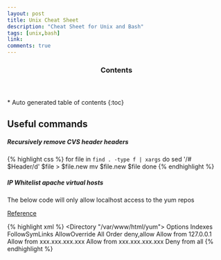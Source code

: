 ```yaml
---
layout: post
title: Unix Cheat Sheet
description: "Cheat Sheet for Unix and Bash"
tags: [unix,bash]
link:
comments: true
---
```


<section id="table-of-contents" class="toc">
  <header>
    <h3>Contents</h3>
  </header>
<div id="drawer" markdown="1">
*  Auto generated table of contents
{:toc}
</div>
</section><!-- /#table-of-contents -->

## Useful commands

##### Recursively remove CVS $header$ headers
{% highlight css %}
for file in `find . -type f | xargs`
do
    sed '/# $Header/d' $file > $file.new
    mv $file.new $file
done
{% endhighlight %}


##### IP Whitelist apache virtual hosts

The below code will only allow localhost access to the yum repos

[Reference](http://blog.lysender.com/2013/02/white-listing-ip-addresses-for-your-apache-virtual-hosts/)

{% highlight xml %}
<Directory "/var/www/html/yum">
    Options Indexes FollowSymLinks
    AllowOverride All
    Order deny,allow
    Allow from 127.0.0.1
    Allow from xxx.xxx.xxx.xxx
    Allow from xxx.xxx.xxx.xxx
    Deny from all
</Directory>
{% endhighlight %}